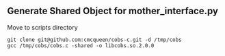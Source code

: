 ## Generate Shared Object for mother_interface.py
Move to scripts directory

```
git clone git@github.com:cmcqueen/cobs-c.git -d /tmp/cobs
gcc /tmp/cobs/cobs.c -shared -o libcobs.so.2.0.0
```
